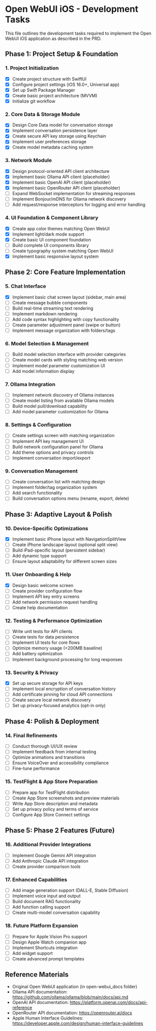 # Open WebUI iOS - Development Tasks

This file outlines the development tasks required to implement the Open WebUI iOS application as described in the PRD.

## Phase 1: Project Setup & Foundation

### 1. Project Initialization
- [x] Create project structure with SwiftUI
- [x] Configure project settings (iOS 16.0+, Universal app)
- [x] Set up Swift Package Manager
- [x] Create basic project architecture (MVVM)
- [x] Initialize git workflow

### 2. Core Data & Storage Module
- [x] Design Core Data model for conversation storage
- [x] Implement conversation persistence layer
- [x] Create secure API key storage using Keychain
- [x] Implement user preferences storage
- [x] Create model metadata caching system

### 3. Network Module
- [x] Design protocol-oriented API client architecture
- [x] Implement basic Ollama API client (placeholder)
- [x] Implement basic OpenAI API client (placeholder)
- [x] Implement basic OpenRouter API client (placeholder)
- [ ] Expand WebSocket implementation for streaming responses
- [ ] Implement Bonjour/mDNS for Ollama network discovery
- [ ] Add request/response interceptors for logging and error handling

### 4. UI Foundation & Component Library
- [x] Create app color themes matching Open WebUI
- [x] Implement light/dark mode support
- [x] Create basic UI component foundation
- [ ] Build complete UI components library
- [ ] Create typography system matching Open WebUI
- [x] Implement basic responsive layout system

## Phase 2: Core Feature Implementation

### 5. Chat Interface
- [x] Implement basic chat screen layout (sidebar, main area)
- [ ] Create message bubble components
- [ ] Build real-time streaming text rendering
- [ ] Implement markdown rendering
- [ ] Add code syntax highlighting with copy functionality
- [ ] Create parameter adjustment panel (swipe or button)
- [ ] Implement message organization with folders/tags

### 6. Model Selection & Management
- [ ] Build model selection interface with provider categories
- [ ] Create model cards with styling matching web version
- [ ] Implement model parameter customization UI
- [ ] Add model information display

### 7. Ollama Integration
- [ ] Implement network discovery of Ollama instances
- [ ] Create model listing from available Ollama models
- [ ] Build model pull/download capability
- [ ] Add model parameter customization for Ollama

### 8. Settings & Configuration
- [ ] Create settings screen with matching organization
- [ ] Implement API key management UI
- [ ] Build network configuration panel for Ollama
- [ ] Add theme options and privacy controls
- [ ] Implement conversation import/export

### 9. Conversation Management
- [ ] Create conversation list with matching design
- [ ] Implement folder/tag organization system
- [ ] Add search functionality
- [ ] Build conversation options menu (rename, export, delete)

## Phase 3: Adaptive Layout & Polish

### 10. Device-Specific Optimizations
- [x] Implement basic iPhone layout with NavigationSplitView
- [ ] Create iPhone landscape layout (optional split view)
- [ ] Build iPad-specific layout (persistent sidebar)
- [ ] Add dynamic type support
- [ ] Ensure layout adaptability for different screen sizes

### 11. User Onboarding & Help
- [x] Design basic welcome screen
- [ ] Create provider configuration flow
- [ ] Implement API key entry screens
- [ ] Add network permission request handling
- [ ] Create help documentation

### 12. Testing & Performance Optimization
- [ ] Write unit tests for API clients
- [ ] Create tests for data persistence
- [ ] Implement UI tests for core flows
- [ ] Optimize memory usage (<200MB baseline)
- [ ] Add battery optimization
- [ ] Implement background processing for long responses

### 13. Security & Privacy
- [x] Set up secure storage for API keys
- [ ] Implement local encryption of conversation history
- [ ] Add certificate pinning for cloud API connections
- [ ] Create secure local network discovery
- [ ] Set up privacy-focused analytics (opt-in only)

## Phase 4: Polish & Deployment

### 14. Final Refinements
- [ ] Conduct thorough UI/UX review
- [ ] Implement feedback from internal testing
- [ ] Optimize animations and transitions
- [ ] Ensure VoiceOver and accessibility compliance
- [ ] Fine-tune performance

### 15. TestFlight & App Store Preparation
- [ ] Prepare app for TestFlight distribution
- [ ] Create App Store screenshots and preview materials
- [ ] Write App Store description and metadata
- [ ] Set up privacy policy and terms of service
- [ ] Configure App Store Connect settings

## Phase 5: Phase 2 Features (Future)

### 16. Additional Provider Integrations
- [ ] Implement Google Gemini API integration
- [ ] Add Anthropic Claude API integration
- [ ] Create provider comparison tools

### 17. Enhanced Capabilities
- [ ] Add image generation support (DALL-E, Stable Diffusion)
- [ ] Implement voice input and output
- [ ] Build document RAG functionality
- [ ] Add function calling support
- [ ] Create multi-model conversation capability

### 18. Future Platform Expansion
- [ ] Prepare for Apple Vision Pro support
- [ ] Design Apple Watch companion app
- [ ] Implement Shortcuts integration
- [ ] Add widget support
- [ ] Create advanced prompt templates

## Reference Materials

- Original Open WebUI application (in open-webui_docs folder)
- Ollama API documentation: https://github.com/ollama/ollama/blob/main/docs/api.md
- OpenAI API documentation: https://platform.openai.com/docs/api-reference
- OpenRouter API documentation: https://openrouter.ai/docs
- Apple Human Interface Guidelines: https://developer.apple.com/design/human-interface-guidelines